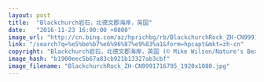 ```yaml
---
layout: post
title:  "Blackchurch岩石，北德文郡海岸，英国"
date:   "2016-11-23 16:00:00 +0800"
image_url: "http://cn.bing.com/az/hprichbg/rb/BlackchurchRock_ZH-CN9991716795_1920x1080.jpg"
link: "/search?q=%e5%be%b7%e6%96%87%e9%83%a1&form=hpcapt&mkt=zh-cn"
copyright: "Blackchurch岩石，北德文郡海岸，英国 (© Mike Wilson/Nature's Beauty/Aurora Photos)"
image_hash: "b1900eec5b67a83cb921b13327ab3cbf"
image_filename: "BlackchurchRock_ZH-CN9991716795_1920x1080.jpg"
---
```

